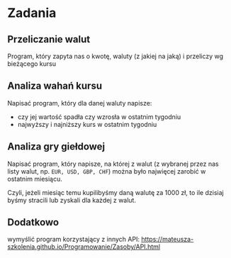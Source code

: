 # Zadania

## Przeliczanie walut
Program, który zapyta nas o kwotę, waluty (z jakiej na jaką) i przeliczy wg bieżącego kursu

## Analiza wahań kursu
Napisać program, który dla danej waluty napisze:
- czy jej wartość spadła czy wzrosła w ostatnim tygodniu
- najwyższy i najniższy kurs w ostatnim tygodniu

## Analiza gry giełdowej
Napisać program, który napisze, na której z walut (z wybranej przez nas listy walut, np. `EUR, USD, GBP, CHF`) można było najwięcej zarobić w ostatnim miesiącu.

Czyli, jeżeli miesiąc temu kupilibyśmy daną walutę za 1000 zł, to ile dzisiaj byśmy stracili lub zyskali dla każdej z walut.

## Dodatkowo

wymyślić program korzystający z innych API:
<https://mateusza-szkolenia.github.io/Programowanie/Zasoby/API.html>